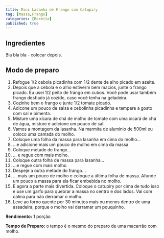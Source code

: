 ```yaml
---
title: Mini Lasanha de Frango com Catupiry
tag: [Massa,Frango]
categories: [Receita]
published: true
---
```

## Ingredientes

Bla
bla bla - colocar depois.
## Modo de preparo

1. Refogue 1/2 cebola picadinha com 1/2 dente de alho picado em azeite.
1. Depois que a cebola e o alho estiverm bem macios, junte o frango picado. Eu usei 1/2 peito de frango em cubos. Você pode usar também frango desfiado já cozido, caso você tenha na geladeira.
1. Cozinhe bem o frango e junte 1/2 tomate picado.
1. Adicone um pouco de salsa e cebolinha picadinha e tempere a gosto com sal e pimenta.
1. Misture uma xícara de chá de molho de tomate com uma xicará de chá de água, misture e adicione um pouco de sal.
1. Vamos a montagem da lasanha. Na marmita de alumínio de 500ml eu coloco uma camada do molho.
1. Coloque uma folha da massa para lasanha em cima do molho…
1. …e adicione mais um pouco de molho em cima da massa.
1. Coloque metade do frango…
1. … e regue com mais molho.
1. Coloque outra folha de massa para lasanha…
1. …e regue com mais molho.
1. Despeje a outra metade do frango…
1. … mais um pouco de molho e coloque a última folha de massa. Afunde um pouco a massa para ela ficar embebida no molho.
1. E agora a parte mais divertida. Coloque o catupiry por cima de tudo isso e use um garfo para quebrar a massa no centro e dos lados. Vai com calma para não derramar o molho. 
1. Leve ao forno quente por 30 minutos mais ou menos dentro de uma assadeira, porque o molho vai derramar um pouquinho.


**Rendimento:** 1 porção

**Tempo de Preparo:** o tempo é o mesmo do preparo de uma macarrão com molho.